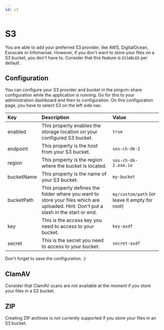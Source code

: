 ```yaml
---
id: s3
---
```


# S3

You are able to add your preferred S3 provider, like AWS, DigitalOcean, Exoscale or Infomaniak. However, if you don't
want to store your files on a S3 bucket, you don't have to. Consider that this feature is `DISABLED` per default.

## Configuration

You can configure your S3 provider and bucket in the pingvin-share configuration while the application is running. Go
for this to your administration dashboard and then to configuration. On this configuration page, you have to select S3
on the left side nav.

| Key        | Description                                                                                                                          | Value                                         |
|:-----------|:-------------------------------------------------------------------------------------------------------------------------------------|:----------------------------------------------|
| enabled    | This property enables the storage location on your configured S3 bucket.                                                             | `true`                                        |
| endpoint   | This property is the host from your S3 bucket.                                                                                       | `sos-ch-dk-2`                                 |
| region     | This property is the region where the bucket is located.                                                                             | `sos-ch-dk-2.exo.io`                          |
| bucketName | This property is the name of your S3 bucket.                                                                                         | `my-bucket`                                   |
| bucketPath | This property defines the folder where you want to store your files which are uploaded. Hint: Don't put a slash in the start or end. | `my/custom/path` (or leave it empty for root) |
| key        | This is the access key you need to access to your bucket.                                                                            | `key-asdf`                                    |
| secret     | This is the secret you need to access to your bucket.                                                                                | `secret-asdf`                                 |

Don't forget to save the configuration. :)

## ClamAV

Consider that ClamAV scans are not available at the moment if you store your files in a S3 bucket. 

## ZIP 

Creating ZIP archives is not currently supported if you store your files in an S3 bucket.